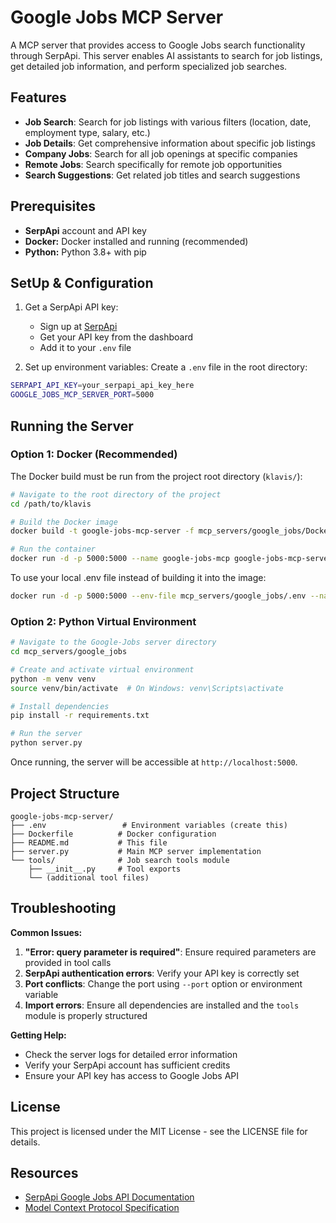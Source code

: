 # Google Jobs MCP Server

A MCP server that provides access to Google Jobs search functionality through SerpApi. This server enables AI assistants to search for job listings, get detailed job information, and perform specialized job searches.

## Features

- **Job Search**: Search for job listings with various filters (location, date, employment type, salary, etc.)
- **Job Details**: Get comprehensive information about specific job listings
- **Company Jobs**: Search for all job openings at specific companies
- **Remote Jobs**: Search specifically for remote job opportunities
- **Search Suggestions**: Get related job titles and search suggestions

## Prerequisites

- **SerpApi** account and API key
- **Docker:** Docker installed and running (recommended)
- **Python:** Python 3.8+ with pip

## SetUp & Configuration

1. Get a SerpApi API key:
   - Sign up at [SerpApi](https://serpapi.com/)
   - Get your API key from the dashboard
   - Add it to your `.env` file

2. Set up environment variables:
Create a `.env` file in the root directory:
```bash
SERPAPI_API_KEY=your_serpapi_api_key_here
GOOGLE_JOBS_MCP_SERVER_PORT=5000
```



## Running the Server

### Option 1: Docker (Recommended)

The Docker build must be run from the project root directory (`klavis/`):

```bash
# Navigate to the root directory of the project
cd /path/to/klavis

# Build the Docker image
docker build -t google-jobs-mcp-server -f mcp_servers/google_jobs/Dockerfile .

# Run the container
docker run -d -p 5000:5000 --name google-jobs-mcp google-jobs-mcp-server
```

To use your local .env file instead of building it into the image:

```bash
docker run -d -p 5000:5000 --env-file mcp_servers/google_jobs/.env --name google-jobs-mcp google-jobs-mcp-server
```

### Option 2: Python Virtual Environment

```bash
# Navigate to the Google-Jobs server directory
cd mcp_servers/google_jobs

# Create and activate virtual environment
python -m venv venv
source venv/bin/activate  # On Windows: venv\Scripts\activate

# Install dependencies
pip install -r requirements.txt

# Run the server
python server.py
```

Once running, the server will be accessible at `http://localhost:5000`.



## Project Structure

```
google-jobs-mcp-server/
├── .env                 # Environment variables (create this)
├── Dockerfile          # Docker configuration
├── README.md           # This file
├── server.py           # Main MCP server implementation
└── tools/              # Job search tools module
    ├── __init__.py     # Tool exports
    └── (additional tool files)
```


## Troubleshooting

**Common Issues:**

1. **"Error: query parameter is required"**: Ensure required parameters are provided in tool calls
2. **SerpApi authentication errors**: Verify your API key is correctly set
3. **Port conflicts**: Change the port using `--port` option or environment variable
4. **Import errors**: Ensure all dependencies are installed and the `tools` module is properly structured

**Getting Help:**

- Check the server logs for detailed error information
- Verify your SerpApi account has sufficient credits
- Ensure your API key has access to Google Jobs API

## License

This project is licensed under the MIT License - see the LICENSE file for details.

## Resources

- [SerpApi Google Jobs API Documentation](https://serpapi.com/google-jobs-api)
- [Model Context Protocol Specification](https://modelcontextprotocol.io/)
